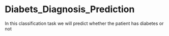 # Diabets_Diagnosis_Prediction
In this classification task we will predict whether the patient has diabetes or not
